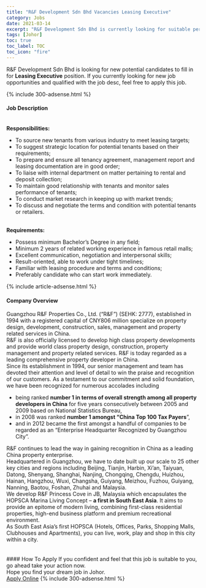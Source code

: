 ```yaml
---
title: "R&F Development Sdn Bhd Vacancies Leasing Executive" 
category: Jobs 
date: 2021-03-14 
excerpt: "R&F Development Sdn Bhd is currently looking for suitable person to fill in the Leasing Executive which based in Johor" 
tags: [Johor] 
toc: true 
toc_label: TOC 
toc_icon: "fire" 
--- 
```


<p>R&F Development Sdn Bhd is looking for new potential candidates to fill in for <b>Leasing Executive</b> position. If you currently looking for new job opportunities and qualified with the job desc, feel free to apply this job.
</p>{% include 300-adsense.html %} 
<div><div><h4>Job Description</h4></div><div><div><span><div><div><div><br><strong>Responsibilities:</strong></div><ul><li>To source new tenants from various industry to meet leasing targets;</li><li>To suggest strategic location for potential tenants based on their requirements;</li><li>To prepare and ensure all tenancy agreement, management report and leasing documentation are in good order;</li><li>To liaise with internal department on matter pertaining to rental and deposit collection;</li><li>To maintain good relationship with tenants and monitor sales performance of tenants;</li><li>To conduct market research in keeping up with market trends;</li><li>To discuss and negotiate the terms and condition with potential tenants or retailers.</li></ul><div><br><strong>Requirements:</strong></div><ul><li>Possess minimum Bachelor&#8217;s Degree in any field;</li><li>Minimum 2 years of related working experience in famous retail malls;</li><li>Excellent communication, negotiation and interpersonal skills;</li><li>Result-oriented, able to work under tight timelines;</li><li>Familiar with leasing procedure and terms and conditions;</li><li>Preferably candidate who can start work immediately.</li></ul></div></div></span></div></div></div> 
{% include article-adsense.html %} 
<div><div><h4>Company Overview</h4></div><div><div><span><div><div>
	Guangzhou R&amp;F Properties Co., Ltd. (&#8220;R&amp;F&#8221;) (SEHK: 2777), established in 1994 with a registered capital of CNY806 million specialize on property design, development, construction, sales, management and property related services in China.</div>
<div>
	R&amp;F is also officially licensed to develop high class property developments and provide world class property design, construction, property management and property related services. R&amp;F is today regarded as a leading comprehensive property developer in China.</div>
<div>
	Since its establishment in 1994, our senior management and team has devoted their attention and level of detail to win the praise and recognition of our customers. As a testament to our commitment and solid foundation, we have been recognized for numerous accolades including</div>
<ul>
<li>
		being ranked <strong>number 1 in terms of overall strength among all property developers in China</strong> for five years consecutively between 2005 and 2009 based on National Statistics Bureau,</li>
<li>
		in 2008 was ranked <strong>number 1 amongst &#8220;China Top 100 Tax Payers</strong>&#8221;,</li>
<li>
		and in 2012 became the first amongst a handful of companies to be regarded as an &#8220;Enterprise Headquarter Recognized by Guangzhou City&#8221;.</li>
</ul>
<div>
	R&amp;F continues to lead the way in gaining recognition in China as a leading China property enterprise.</div>
<div>
	Headquartered in Guangzhou, we have to date built up our scale to 25 other key cities and regions including Beijing, Tianjin, Harbin, Xi&#8217;an, Taiyuan, Datong, Shenyang, Shanghai, Nanjing, Chongqing, Chengdu, Huizhou, Hainan, Hangzhou, Wuxi, Changsha, Guiyang, Meizhou, Fuzhou, Guiyang, Nanning, Baotou, Foshan, Zhuhai and Malaysia.</div>
<div>
	We develop R&amp;F Princess Cove in JB, Malaysia which encapsulates the HOPSCA Marina Living Concept &#8211; <strong>a first in South East Asia</strong>. It aims to provide an epitome of modern living, combining first-class residential properties, high-end business platform and premium recreational environment.</div>
<div>
	As South East Asia&#8217;s first HOPSCA (Hotels, Offices, Parks, Shopping Malls, Clubhouses and Apartments), you can live, work, play and shop in this city within a city.&#160;&#160;<br>
<br>
<strong>&#160; &#160; &#160;</strong></div></div></span></div></div></div> 
#### How To Apply 
If you confident and feel that this job is suitable to you, go ahead take your action now. <br/> 
Hope you find your dream job in Johor. <br/> 
<a href="https://www.jobstreet.com.my/en/job/leasing-executive-4504563?jobId=jobstreet-my-job-4504563&" class="btn btn--info" target="_blank" rel="nofollow noopenner">Apply Online</a> 
{% include 300-adsense.html %} 